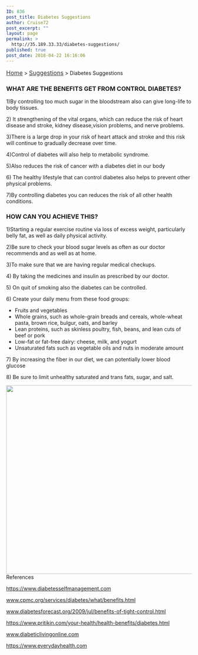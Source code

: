 ```yaml
---
ID: 836
post_title: Diabetes Suggestions
author: Cruise72
post_excerpt: ""
layout: page
permalink: >
  http://35.189.33.33/diabetes-suggestions/
published: true
post_date: 2018-04-22 16:16:06
---
```

<p><a style="font-size: 16px; color: #333333;" href="http://www.cvdhelper.tk/">Home</a> &gt; <a style="font-size: 16px; color: #333333;" href="http://www.cvdhelper.tk/suggestions/">Suggestions</a> &gt; Diabetes Suggestions</p>		
			<h3>WHAT ARE THE BENEFITS GET FROM CONTROL DIABETES?</h3>		
		<p>1)By controlling too much sugar in the bloodstream also can give long-life to body tissues. </p><p>2) It strengthening of the vital organs, which can reduce the risk of heart disease and stroke, kidney disease,vision problems, and nerve problems. </p><p>3)There is a large drop in your risk of heart attack and stroke and this risk will continue to gradually decrease over time.</p><p>4)Control of diabetes will also help to metabolic syndrome.</p><p>5)Also reduces the risk of cancer with a diabetes diet in our body</p><p>6) The healthy lifestyle that can control diabetes also helps to prevent other physical problems. </p><p>7)By controlling diabetes you can reduces the risk of all other health conditions.</p>		
			<h3>HOW CAN YOU ACHIEVE THIS?</h3>		
		<p>1)Starting a regular exercise routine via loss of excess weight, particularly belly fat, as well as daily physical activity.</p><p>2)Be sure to check your blood sugar levels as often as our doctor recommends and as well as at home.</p><p>3)To make sure that we are having regular medical checkups.</p><p>4) By taking the medicines and insulin as prescribed by our doctor.</p><p>5) On quit of smoking also the diabetes can be controlled. </p><p>6) Create your daily menu from these food groups:</p><ul><li>Fruits and vegetables</li><li>Whole grains, such as whole-grain breads and cereals, whole-wheat pasta, brown rice, bulgur, oats, and barley</li><li>Lean proteins, such as skinless poultry, fish, beans, and lean cuts of beef or pork</li><li>Low-fat or fat-free dairy: cheese, milk, and yogurt</li><li>Unsaturated fats such as vegetable oils and nuts in moderate amount</li></ul><p>7) By increasing the fiber in our diet, we can potentially lower blood glucose </p><p>8) Be sure to limit unhealthy saturated and trans fats, sugar, and salt.</p>		
										<img width="512" height="512" src="http://35.189.33.33/wp-content/uploads/2018/04/1470399594_Web_Design.png" alt="" srcset="http://35.189.33.33/wp-content/uploads/2018/04/1470399594_Web_Design.png 512w, http://35.189.33.33/wp-content/uploads/2018/04/1470399594_Web_Design-150x150.png 150w, http://35.189.33.33/wp-content/uploads/2018/04/1470399594_Web_Design-300x300.png 300w" sizes="(max-width: 512px) 100vw, 512px" />											
												References  					
					<p><u style="font-style: inherit; font-weight: inherit;">https://www.diabetesselfmanagement.com</u></p><p><u>www.cpmc.org/services/diabetes/what/benefits.html</u></p><p><u>www.diabetesforecast.org/2009/jul/benefits-of-tight-control.html</u></p><p><u>https://www.pritikin.com/your-health/health-benefits/diabetes.html</u></p><p><u>www.diabeticlivingonline.com</u></p><p><u>https://www.everydayhealth.com</u></p> 